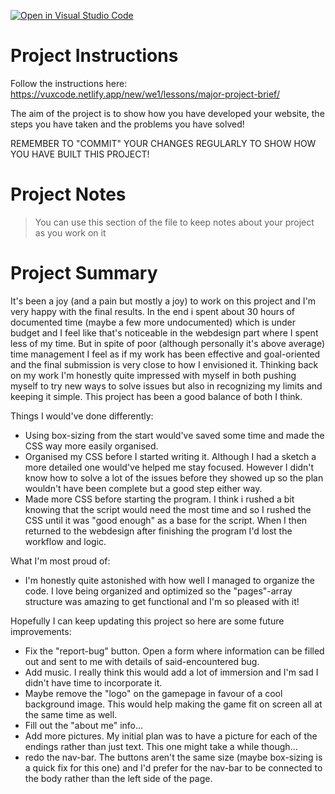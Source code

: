 [![Open in Visual Studio Code](https://classroom.github.com/assets/open-in-vscode-718a45dd9cf7e7f842a935f5ebbe5719a5e09af4491e668f4dbf3b35d5cca122.svg)](https://classroom.github.com/online_ide?assignment_repo_id=14834120&assignment_repo_type=AssignmentRepo)
# Project Instructions

Follow the instructions here: https://vuxcode.netlify.app/new/we1/lessons/major-project-brief/

The aim of the project is to show how you have developed your website, the steps you have taken and the problems you have solved!

REMEMBER TO "COMMIT" YOUR CHANGES REGULARLY TO SHOW HOW YOU HAVE BUILT THIS PROJECT!

# Project Notes

> You can use this section of the file to keep notes about your project as you work on it

# Project Summary

It's been a joy (and a pain but mostly a joy) to work on this project and I'm very happy with the final results. In the end i spent about 30 hours of documented time (maybe a few more undocumented) which is under budget and I feel like that's noticeable in the webdesign part where I spent less of my time. But in spite of poor (although personally it's above average) time management I feel as if my work has been effective and goal-oriented and the final submission is very close to how I envisioned it. Thinking back on my work I'm honestly quite impressed with myself in both pushing myself to try new ways to solve issues but also in recognizing my limits and keeping it simple. This project has been a good balance of both I think.

Things I would've done differently:
- Using box-sizing from the start would've saved some time and made the CSS way more easily organised.
- Organised my CSS before I started writing it. Although I had a sketch a more detailed one would've helped me stay focused. However I didn't know how to solve a lot of the issues before they showed up so the plan wouldn't have been complete but a good step either way.
- Made more CSS before starting the program. I think i rushed a bit knowing that the script would need the most time and so I rushed the CSS until it was "good enough" as a base for the script. When I then returned to the webdesign after finishing the program I'd lost the workflow and logic.

What I'm most proud of:
- I'm honestly quite astonished with how well I managed to organize the code. I love being organized and optimized so the "pages"-array structure was amazing to get functional and I'm so pleased with it!

Hopefully I can keep updating this project so here are some future improvements:
- Fix the "report-bug" button. Open a form where information can be filled out and sent to me with details of said-encountered bug.
- Add music. I really think this would add a lot of immersion and I'm sad I didn't have time to incorporate it.
- Maybe remove the "logo" on the gamepage in favour of a cool background image. This would help making the game fit on screen all at the same time as well.
- Fill out the "about me" info...
- Add more pictures. My initial plan was to have a picture for each of the endings rather than just text. This one might take a while though...
- redo the nav-bar. The buttons aren't the same size (maybe box-sizing is a quick fix for this one) and I'd prefer for the nav-bar to be connected to the body rather than the left side of the page.
